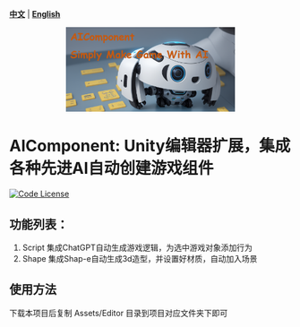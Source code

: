 [**中文**](./README.md) | [**English**](./README_EN.md)

<p align="center" width="100%">
<a href="https://github.com/aijinkela/AIComponent" target="_blank"><img src="docs/ad2.png" alt="AIComponent" style="width: 60%; min-width: 100px; display: block; margin: auto;"></a>
</p>

# AIComponent: Unity编辑器扩展，集成各种先进AI自动创建游戏组件
[![Code License](https://img.shields.io/badge/Code%20License-Apache_2.0-green.svg)](https://github.com/SCIR-HI/Huatuo-Llama-Med-Chinese/blob/main/LICENSE)

## 功能列表：

1. Script 集成ChatGPT自动生成游戏逻辑，为选中游戏对象添加行为
2. Shape  集成Shap-e自动生成3d造型，并设置好材质，自动加入场景

## 使用方法

下载本项目后复制 Assets/Editor 目录到项目对应文件夹下即可